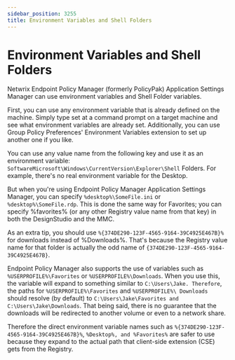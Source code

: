 ```yaml
---
sidebar_position: 3255
title: Environment Variables and Shell Folders
---
```


# Environment Variables and Shell Folders

Netwrix Endpoint Policy Manager (formerly PolicyPak) Application Settings Manager can use environment variables and Shell Folder variables.

First, you can use any environment variable that is already defined on the machine. Simply type set at a command prompt on a target machine and see what environment variables are already set. Additionally, you can use Group Policy Preferences' Environment Variables extension to set up another one if you like.

You can use any value name from the following key and use it as an environment variable: `SoftwareMicrosoft\Windows\CurrentVersion\Explorer\Shell` Folders. For example, there's no real environment variable for the Desktop.

But when you're using Endpoint Policy Manager Application Settings Manager, you can specify `%desktop%\SomeFile.ini` or `%desktop%\SomeFile.rdp`. This is done the same way for Favorites; you can specify %favorites% (or any other Registry value name from that key) in both the DesignStudio and the MMC.

As an extra tip, you should use `%{374DE290-123F-4565-9164-39C4925E467B}%` for downloads instead of %Downloads%. That's because the Registry value name for that folder is actually the odd name of `{374DE290-123F-4565-9164-39C4925E467B}`.

Endpoint Policy Manager also supports the use of variables such as `%USERPROFILE%\Favorites` or `%USERPROFILE%\Downloads`. When you use this, the variable will expand to something similar to `C:\Users\Jake. Therefore`, the paths for `%USERPROFILE%\Favorites` and `%USERPROFILE%\ Downloads` should resolve (by default) to `C:\Users\Jake\Favorites and C:\Users\Jake\Downloads`. That being said, there is no guarantee that the downloads will be redirected to another volume or even to a network share.

Therefore the direct environment variable names such as `%{374DE290-123F-4565-9164-39C4925E467B}%`, `%Desktop%, and %Favorites%` are safer to use because they expand to the actual path that client-side extension (CSE) gets from the Registry.